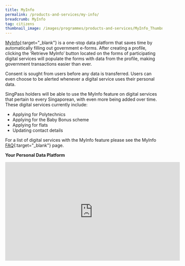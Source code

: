 ```yaml
---
title: MyInfo
permalink: /products-and-services/my-info/
breadcrumb: MyInfo
tag: citizens
thumbnail_image: /images/programmes/products-and-services/MyInfo_Thumbnail.jpg
---
```

[MyInfo](https://www.singpass.gov.sg/myinfo/intro){:target="_blank"} is a one-stop data platform that saves time by automatically filling out government e-forms. After creating a profile, clicking the ‘Retrieve MyInfo’ button located on the forms of participating digital services will populate the forms with data from the profile, making government transactions easier than ever. 

Consent is sought from users before any data is transferred. Users can even choose to be alerted whenever a digital service uses their personal data. 

SingPass holders will be able to use the MyInfo feature on digital services that pertain to every Singaporean, with even more being added over time. These digital services currently include: 

* Applying for Polytechnics
* Applying for the Baby Bonus scheme 
* Applying for flats 
* Updating contact details

For a list of digital services with the MyInfo feature please see the MyInfo [FAQ](http://www.ifaq.gov.sg/MyInfo/apps/fcd_faqmain.aspx#FAQ_169237){:target="_blank"} page.

**Your Personal Data Platform**

<div class="sgds-youtube">
  <iframe width="560" height="315" src="https://www.youtube.com/watch?v=0pYtU2kG368&t=3s" frameborder="0" allow="autoplay; encrypted-media" allowfullscreen></iframe>
</div>


